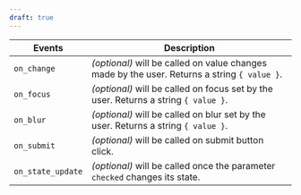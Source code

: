 ```yaml
---
draft: true
---
```


| Events            | Description                                                                                  |
| ----------------- | -------------------------------------------------------------------------------------------- |
| `on_change`       | _(optional)_ will be called on value changes made by the user. Returns a string `{ value }`. |
| `on_focus`        | _(optional)_ will be called on focus set by the user. Returns a string `{ value }`.          |
| `on_blur`         | _(optional)_ will be called on blur set by the user. Returns a string `{ value }`.           |
| `on_submit`       | _(optional)_ will be called on submit button click.                                          |
| `on_state_update` | _(optional)_ will be called once the parameter `checked` changes its state.                  |
